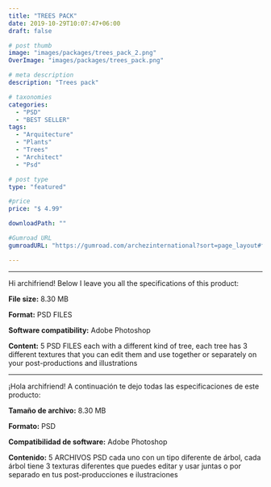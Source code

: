 ```yaml
---
title: "TREES PACK"
date: 2019-10-29T10:07:47+06:00
draft: false

# post thumb
image: "images/packages/trees_pack_2.png"
OverImage: "images/packages/trees_pack.png"

# meta description
description: "Trees pack"

# taxonomies
categories:
  - "PSD"
  - "BEST SELLER"
tags:
  - "Arquitecture"
  - "Plants"
  - "Trees"
  - "Architect"
  - "Psd"

# post type
type: "featured"

#price
price: "$ 4.99"

downloadPath: ""

#Gumroad URL
gumroadURL: "https://gumroad.com/archezinternational?sort=page_layout#fAahc"

---
```


___

Hi archifriend! Below I leave you all the specifications of this product:

**File size:** 8.30 MB

**Format:** PSD FILES

**Software compatibility:** Adobe Photoshop

**Content:** 5 PSD FILES each with a different kind of tree, each tree has 3 different textures that you can edit them and use together or separately on your post-productions and illustrations

_____

¡Hola archifriend! A continuación te dejo todas las especificaciones de este producto:

**Tamaño de archivo:** 8.30 MB

**Formato:** PSD

**Compatibilidad de software:** Adobe Photoshop

**Contenido:** 5 ARCHIVOS PSD cada uno con un tipo diferente de árbol, cada árbol tiene 3 texturas diferentes que puedes editar y usar juntas o por separado en tus post-producciones e ilustraciones